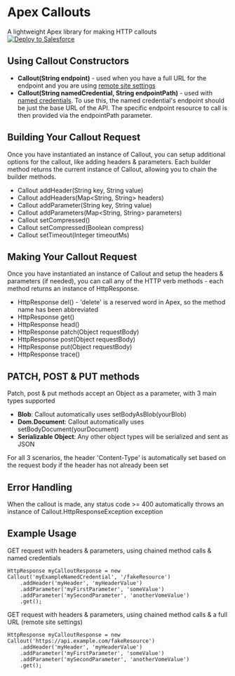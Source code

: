 # Apex Callouts
A lightweight Apex library for making HTTP callouts <br />
<a href="https://githubsfdeploy.herokuapp.com" target="_blank">
    <img alt="Deploy to Salesforce" src="https://raw.githubusercontent.com/afawcett/githubsfdeploy/master/deploy.png">
</a>

## Using Callout Constructors
- **Callout(String endpoint)** - used when you have a full URL for the endpoint and you are using [remote site settings](https://help.salesforce.com/articleView?id=configuring_remoteproxy.htm&type=5)
- **Callout(String namedCredential, String endpointPath)** - used with [named credentials](https://help.salesforce.com/articleView?id=named_credentials_about.htm&type=5). To use this, the named credential's endpoint should be just the base URL of the API. The specific endpoint resource to call is then provided via the endpointPath parameter.

## Building Your Callout Request
Once you have instantiated an instance of Callout, you can setup additional options for the callout, like adding headers & parameters. Each builder method returns the current instance of Callout, allowing you to chain the builder methods.
* Callout addHeader(String key, String value)
* Callout addHeaders(Map<String, String> headers)
* Callout addParameter(String key, String value)
* Callout addParameters(Map<String, String> parameters)
* Callout setCompressed()
* Callout setCompressed(Boolean compress)
* Callout setTimeout(Integer timeoutMs)

## Making Your Callout Request
Once you have instantiated an instance of Callout and setup the headers & parameters (if needed), you can call any of the HTTP verb methods - each method returns an instance of HttpResponse.
* HttpResponse del() - 'delete' is a reserved word in Apex, so the method name has been abbreviated
* HttpResponse get()
* HttpResponse head()
* HttpResponse patch(Object requestBody)
* HttpResponse post(Object requestBody)
* HttpResponse put(Object requestBody)
* HttpResponse trace()

## PATCH, POST & PUT methods
Patch, post & put methods accept an Object as a parameter, with 3 main types supported
* **Blob**:  Callout automatically uses setBodyAsBlob(yourBlob)
* **Dom.Document**:  Callout automatically uses setBodyDocument(yourDocument)
* **Serializable Object**: Any other object types will be serialized and sent as JSON

For all 3 scenarios, the header 'Content-Type' is automatically set based on the request body if the header has not already been set

## Error Handling
When the callout is made, any status code >= 400 automatically throws an instance of Callout.HttpResponseException exception

## Example Usage
GET request with headers & parameters, using chained method calls & named credentials
```
HttpResponse myCalloutResponse = new Callout('myExampleNamedCredential', '/fakeResource')
    .addHeader('myHeader', 'myHeaderValue')
    .addParameter('myFirstParameter', 'someValue')
    .addParameter('mySecondParameter', 'anotherVomeValue')
    .get();
```

GET request with headers & parameters, using chained method calls & a full URL (remote site settings)
```
HttpResponse myCalloutResponse = new Callout('https://api.example.com/fakeResource')
    .addHeader('myHeader', 'myHeaderValue')
    .addParameter('myFirstParameter', 'someValue')
    .addParameter('mySecondParameter', 'anotherVomeValue')
    .get();
```
